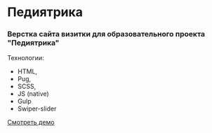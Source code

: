 # Педиятрика

### Верстка сайта визитки для образовательного проекта "Педиятрика"

Технологии:

- HTML,
- Pug,
- SCSS,
- JS (native)
- Gulp
- Swiper-slider

[Смотреть демо](https://mranderson90.github.io/peidiatrika/)
